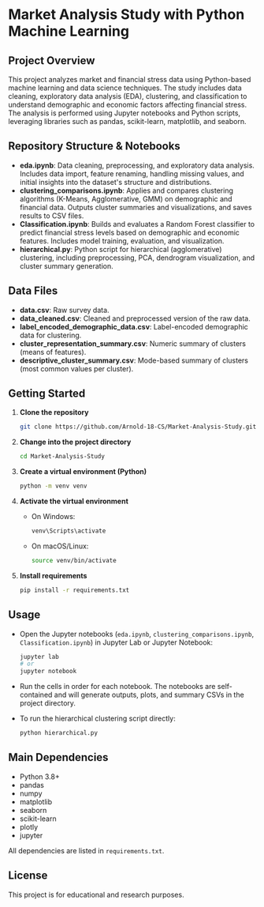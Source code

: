 # Market Analysis Study with Python Machine Learning

## Project Overview

This project analyzes market and financial stress data using Python-based machine learning and data science techniques. The study includes data cleaning, exploratory data analysis (EDA), clustering, and classification to understand demographic and economic factors affecting financial stress. The analysis is performed using Jupyter notebooks and Python scripts, leveraging libraries such as pandas, scikit-learn, matplotlib, and seaborn.

## Repository Structure & Notebooks

- **eda.ipynb**: Data cleaning, preprocessing, and exploratory data analysis. Includes data import, feature renaming, handling missing values, and initial insights into the dataset's structure and distributions.
- **clustering_comparisons.ipynb**: Applies and compares clustering algorithms (K-Means, Agglomerative, GMM) on demographic and financial data. Outputs cluster summaries and visualizations, and saves results to CSV files.
- **Classification.ipynb**: Builds and evaluates a Random Forest classifier to predict financial stress levels based on demographic and economic features. Includes model training, evaluation, and visualization.
- **hierarchical.py**: Python script for hierarchical (agglomerative) clustering, including preprocessing, PCA, dendrogram visualization, and cluster summary generation.

## Data Files

- **data.csv**: Raw survey data.
- **data_cleaned.csv**: Cleaned and preprocessed version of the raw data.
- **label_encoded_demographic_data.csv**: Label-encoded demographic data for clustering.
- **cluster_representation_summary.csv**: Numeric summary of clusters (means of features).
- **descriptive_cluster_summary.csv**: Mode-based summary of clusters (most common values per cluster).

## Getting Started

1. **Clone the repository**

    ```bash
    git clone https://github.com/Arnold-18-CS/Market-Analysis-Study.git
    ```

2. **Change into the project directory**

    ```bash
    cd Market-Analysis-Study
    ```

3. **Create a virtual environment (Python)**

    ```bash
    python -m venv venv
    ```

4. **Activate the virtual environment**

    - On Windows:

      ```bash
      venv\Scripts\activate
      ```

    - On macOS/Linux:

      ```bash
      source venv/bin/activate
      ```

5. **Install requirements**

    ```bash
    pip install -r requirements.txt
    ```

## Usage

- Open the Jupyter notebooks (`eda.ipynb`, `clustering_comparisons.ipynb`, `Classification.ipynb`) in Jupyter Lab or Jupyter Notebook:

    ```bash
    jupyter lab
    # or
    jupyter notebook
    ```

- Run the cells in order for each notebook. The notebooks are self-contained and will generate outputs, plots, and summary CSVs in the project directory.
- To run the hierarchical clustering script directly:

    ```bash
    python hierarchical.py
    ```

## Main Dependencies

- Python 3.8+
- pandas
- numpy
- matplotlib
- seaborn
- scikit-learn
- plotly
- jupyter

All dependencies are listed in `requirements.txt`.

## License

This project is for educational and research purposes.
